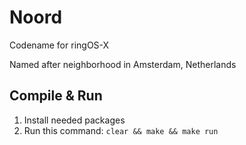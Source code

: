 # Noord
Codename for ringOS-X

Named after neighborhood in Amsterdam, Netherlands

## Compile & Run
1. Install needed packages
2. Run this command: `clear && make && make run`
